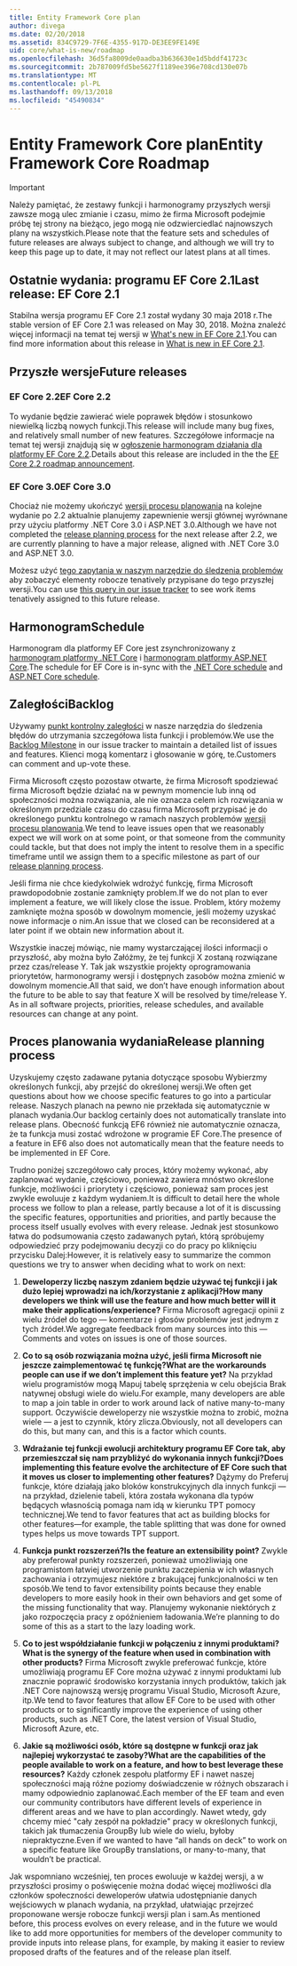 ```yaml
---
title: Entity Framework Core plan
author: divega
ms.date: 02/20/2018
ms.assetid: 834C9729-7F6E-4355-917D-DE3EE9FE149E
uid: core/what-is-new/roadmap
ms.openlocfilehash: 36d5fa8009de0aadba3b636630e1d5bddf41723c
ms.sourcegitcommit: 2b787009fd5be5627f1189ee396e708cd130e07b
ms.translationtype: MT
ms.contentlocale: pl-PL
ms.lasthandoff: 09/13/2018
ms.locfileid: "45490834"
---
```

# <a name="entity-framework-core-roadmap"></a><span data-ttu-id="4678c-102">Entity Framework Core plan</span><span class="sxs-lookup"><span data-stu-id="4678c-102">Entity Framework Core Roadmap</span></span>

> [!IMPORTANT]
> <span data-ttu-id="4678c-103">Należy pamiętać, że zestawy funkcji i harmonogramy przyszłych wersji zawsze mogą ulec zmianie i czasu, mimo że firma Microsoft podejmie próbę tej strony na bieżąco, jego mogą nie odzwierciedlać najnowszych plany na wszystkich.</span><span class="sxs-lookup"><span data-stu-id="4678c-103">Please note that the feature sets and schedules of future releases are always subject to change, and although we will try to keep this page up to date, it may not reflect our latest plans at all times.</span></span>

## <a name="last-release-ef-core-21"></a><span data-ttu-id="4678c-104">Ostatnie wydania: programu EF Core 2.1</span><span class="sxs-lookup"><span data-stu-id="4678c-104">Last release: EF Core 2.1</span></span>

<span data-ttu-id="4678c-105">Stabilna wersja programu EF Core 2.1 został wydany 30 maja 2018 r.</span><span class="sxs-lookup"><span data-stu-id="4678c-105">The stable version of EF Core 2.1 was released on May 30, 2018.</span></span> <span data-ttu-id="4678c-106">Można znaleźć więcej informacji na temat tej wersji w [What's new in EF Core 2.1](xref:core/what-is-new/ef-core-2.1).</span><span class="sxs-lookup"><span data-stu-id="4678c-106">You can find more information about this release in [What is new in EF Core 2.1](xref:core/what-is-new/ef-core-2.1).</span></span>

## <a name="future-releases"></a><span data-ttu-id="4678c-107">Przyszłe wersje</span><span class="sxs-lookup"><span data-stu-id="4678c-107">Future releases</span></span>

### <a name="ef-core-22"></a><span data-ttu-id="4678c-108">EF Core 2.2</span><span class="sxs-lookup"><span data-stu-id="4678c-108">EF Core 2.2</span></span>

<span data-ttu-id="4678c-109">To wydanie będzie zawierać wiele poprawek błędów i stosunkowo niewielką liczbą nowych funkcji.</span><span class="sxs-lookup"><span data-stu-id="4678c-109">This release will include many bug fixes, and relatively small number of new features.</span></span> <span data-ttu-id="4678c-110">Szczegółowe informacje na temat tej wersji znajdują się w [ogłoszenie harmonogram działania dla platformy EF Core 2.2](https://github.com/aspnet/Announcements/issues/308).</span><span class="sxs-lookup"><span data-stu-id="4678c-110">Details about this release are included in the the [EF Core 2.2 roadmap announcement](https://github.com/aspnet/Announcements/issues/308).</span></span> 

### <a name="ef-core-30"></a><span data-ttu-id="4678c-111">EF Core 3.0</span><span class="sxs-lookup"><span data-stu-id="4678c-111">EF Core 3.0</span></span>

<span data-ttu-id="4678c-112">Chociaż nie możemy ukończyć [wersji procesu planowania](#release-planning-process) na kolejne wydanie po 2.2 aktualnie planujemy zapewnienie wersji głównej wyrównane przy użyciu platformy .NET Core 3.0 i ASP.NET 3.0.</span><span class="sxs-lookup"><span data-stu-id="4678c-112">Although we have not completed the [release planning process](#release-planning-process) for the next release after 2.2, we are currently planning to have a major release, aligned with .NET Core 3.0 and ASP.NET 3.0.</span></span> 

<span data-ttu-id="4678c-113">Możesz użyć [tego zapytania w naszym narzędzie do śledzenia problemów](https://github.com/aspnet/EntityFrameworkCore/issues?q=is%3Aopen+is%3Aissue+milestone%3A3.0.0+sort%3Areactions-%2B1-desc) aby zobaczyć elementy robocze tenatively przypisane do tego przyszłej wersji.</span><span class="sxs-lookup"><span data-stu-id="4678c-113">You can use [this query in our issue tracker](https://github.com/aspnet/EntityFrameworkCore/issues?q=is%3Aopen+is%3Aissue+milestone%3A3.0.0+sort%3Areactions-%2B1-desc) to see work items tenatively assigned to this future release.</span></span>

## <a name="schedule"></a><span data-ttu-id="4678c-114">Harmonogram</span><span class="sxs-lookup"><span data-stu-id="4678c-114">Schedule</span></span>

<span data-ttu-id="4678c-115">Harmonogram dla platformy EF Core jest zsynchronizowany z [harmonogram platformy .NET Core](https://github.com/dotnet/core/blob/master/roadmap.md) i [harmonogram platformy ASP.NET Core](https://github.com/aspnet/Home/wiki/Roadmap).</span><span class="sxs-lookup"><span data-stu-id="4678c-115">The schedule for EF Core is in-sync with the [.NET Core schedule](https://github.com/dotnet/core/blob/master/roadmap.md) and [ASP.NET Core schedule](https://github.com/aspnet/Home/wiki/Roadmap).</span></span>

## <a name="backlog"></a><span data-ttu-id="4678c-116">Zaległości</span><span class="sxs-lookup"><span data-stu-id="4678c-116">Backlog</span></span>

<span data-ttu-id="4678c-117">Używamy [punkt kontrolny zaległości](https://github.com/aspnet/EntityFrameworkCore/issues?q=is%3Aopen+is%3Aissue+milestone%3ABacklog+sort%3Areactions-%2B1-desc) w nasze narzędzia do śledzenia błędów do utrzymania szczegółowa lista funkcji i problemów.</span><span class="sxs-lookup"><span data-stu-id="4678c-117">We use the [Backlog Milestone](https://github.com/aspnet/EntityFrameworkCore/issues?q=is%3Aopen+is%3Aissue+milestone%3ABacklog+sort%3Areactions-%2B1-desc) in our issue tracker to maintain a detailed list of issues and features.</span></span> <span data-ttu-id="4678c-118">Klienci mogą komentarz i głosowanie w górę, te.</span><span class="sxs-lookup"><span data-stu-id="4678c-118">Customers can comment and up-vote these.</span></span>

<span data-ttu-id="4678c-119">Firma Microsoft często pozostaw otwarte, że firma Microsoft spodziewać firma Microsoft będzie działać na w pewnym momencie lub inną od społeczności można rozwiązania, ale nie oznacza celem ich rozwiązania w określonym przedziale czasu do czasu firma Microsoft przypisać je do określonego punktu kontrolnego w ramach naszych problemów [wersji procesu planowania](#release-planning-process).</span><span class="sxs-lookup"><span data-stu-id="4678c-119">We tend to leave issues open that we reasonably expect we will work on at some point, or that someone from the community could tackle, but that does not imply the intent to resolve them in a specific timeframe until we assign them to a specific milestone as part of our [release planning process](#release-planning-process).</span></span>

<span data-ttu-id="4678c-120">Jeśli firma nie chce kiedykolwiek wdrożyć funkcję, firma Microsoft prawdopodobnie zostanie zamknięty problem.</span><span class="sxs-lookup"><span data-stu-id="4678c-120">If we do not plan to ever implement a feature, we will likely close the issue.</span></span> <span data-ttu-id="4678c-121">Problem, który możemy zamknięte można sposób w dowolnym momencie, jeśli możemy uzyskać nowe informacje o nim.</span><span class="sxs-lookup"><span data-stu-id="4678c-121">An issue that we closed can be reconsidered at a later point if we obtain new information about it.</span></span>

<span data-ttu-id="4678c-122">Wszystkie inaczej mówiąc, nie mamy wystarczającej ilości informacji o przyszłość, aby można było Załóżmy, że tej funkcji X zostaną rozwiązane przez czas/release Y. Tak jak wszystkie projekty oprogramowania priorytetów, harmonogramy wersji i dostępnych zasobów można zmienić w dowolnym momencie.</span><span class="sxs-lookup"><span data-stu-id="4678c-122">All that said, we don’t have enough information about the future to be able to say that feature X will be resolved by time/release Y. As in all software projects, priorities, release schedules, and available resources can change at any point.</span></span>

## <a name="release-planning-process"></a><span data-ttu-id="4678c-123">Proces planowania wydania</span><span class="sxs-lookup"><span data-stu-id="4678c-123">Release planning process</span></span>

<span data-ttu-id="4678c-124">Uzyskujemy często zadawane pytania dotyczące sposobu Wybierzmy określonych funkcji, aby przejść do określonej wersji.</span><span class="sxs-lookup"><span data-stu-id="4678c-124">We often get questions about how we choose specific features to go into a particular release.</span></span> <span data-ttu-id="4678c-125">Naszych planach na pewno nie przekłada się automatycznie w planach wydania.</span><span class="sxs-lookup"><span data-stu-id="4678c-125">Our backlog certainly does not automatically translate into release plans.</span></span> <span data-ttu-id="4678c-126">Obecność funkcją EF6 również nie automatycznie oznacza, że ta funkcja musi zostać wdrożone w programie EF Core.</span><span class="sxs-lookup"><span data-stu-id="4678c-126">The presence of a feature in EF6 also does not automatically mean that the feature needs to be implemented in EF Core.</span></span>

<span data-ttu-id="4678c-127">Trudno poniżej szczegółowo cały proces, który możemy wykonać, aby zaplanować wydanie, częściowo, ponieważ zawiera mnóstwo określone funkcje, możliwości i priorytety i częściowo, ponieważ sam proces jest zwykle ewoluuje z każdym wydaniem.</span><span class="sxs-lookup"><span data-stu-id="4678c-127">It is difficult to detail here the whole process we follow to plan a release, partly because a lot of it is discussing the specific features, opportunities and priorities, and partly because the process itself usually evolves with every release.</span></span> <span data-ttu-id="4678c-128">Jednak jest stosunkowo łatwa do podsumowania często zadawanych pytań, którą spróbujemy odpowiedzieć przy podejmowaniu decyzji co do pracy po kliknięciu przycisku Dalej:</span><span class="sxs-lookup"><span data-stu-id="4678c-128">However, it is relatively easy to summarize the common questions we try to answer when deciding what to work on next:</span></span>

1. <span data-ttu-id="4678c-129">**Deweloperzy liczbę naszym zdaniem będzie używać tej funkcji i jak dużo lepiej wprowadzi na ich/korzystanie z aplikacji?**</span><span class="sxs-lookup"><span data-stu-id="4678c-129">**How many developers we think will use the feature and how much better will it make their applications/experience?**</span></span> <span data-ttu-id="4678c-130">Firma Microsoft agregacji opinii z wielu źródeł do tego — komentarze i głosów problemów jest jednym z tych źródeł.</span><span class="sxs-lookup"><span data-stu-id="4678c-130">We aggregate feedback from many sources into this — Comments and votes on issues is one of those sources.</span></span>

2. <span data-ttu-id="4678c-131">**Co to są osób rozwiązania można użyć, jeśli firma Microsoft nie jeszcze zaimplementować tę funkcję?**</span><span class="sxs-lookup"><span data-stu-id="4678c-131">**What are the workarounds people can use if we don’t implement this feature yet?**</span></span> <span data-ttu-id="4678c-132">Na przykład wielu programistów mogą Mapuj tabelę sprzężenia w celu obejścia Brak natywnej obsługi wiele do wielu.</span><span class="sxs-lookup"><span data-stu-id="4678c-132">For example, many developers are able to map a join table in order to work around lack of native many-to-many support.</span></span> <span data-ttu-id="4678c-133">Oczywiście deweloperzy nie wszystkie można to zrobić, można wiele — a jest to czynnik, który zlicza.</span><span class="sxs-lookup"><span data-stu-id="4678c-133">Obviously, not all developers can do this, but many can, and this is a factor which counts.</span></span>

3. <span data-ttu-id="4678c-134">**Wdrażanie tej funkcji ewolucji architektury programu EF Core tak, aby przemieszczał się nam przybliżyć do wykonania innych funkcji?**</span><span class="sxs-lookup"><span data-stu-id="4678c-134">**Does implementing this feature evolve the architecture of EF Core such that it moves us closer to implementing other features?**</span></span> <span data-ttu-id="4678c-135">Dążymy do Preferuj funkcje, które działają jako bloków konstrukcyjnych dla innych funkcji — na przykład, dzielenie tabeli, która została wykonana dla typów będących własnością pomaga nam idą w kierunku TPT pomocy technicznej.</span><span class="sxs-lookup"><span data-stu-id="4678c-135">We tend to favor features that act as building blocks for other features—for example, the table splitting that was done for owned types helps us move towards TPT support.</span></span>

4. <span data-ttu-id="4678c-136">**Funkcja punkt rozszerzeń?**</span><span class="sxs-lookup"><span data-stu-id="4678c-136">**Is the feature an extensibility point?**</span></span> <span data-ttu-id="4678c-137">Zwykle aby preferował punkty rozszerzeń, ponieważ umożliwiają one programistom łatwiej utworzenie punktu zaczepienia w ich własnych zachowania i otrzymujesz niektóre z brakującej funkcjonalności w ten sposób.</span><span class="sxs-lookup"><span data-stu-id="4678c-137">We tend to favor extensibility points because they enable developers to more easily hook in their own behaviors and get some of the missing functionality that way.</span></span> <span data-ttu-id="4678c-138">Planujemy wykonanie niektórych z jako rozpoczęcia pracy z opóźnieniem ładowania.</span><span class="sxs-lookup"><span data-stu-id="4678c-138">We’re planning to do some of this as a start to the lazy loading work.</span></span>

5. <span data-ttu-id="4678c-139">**Co to jest współdziałanie funkcji w połączeniu z innymi produktami?**</span><span class="sxs-lookup"><span data-stu-id="4678c-139">**What is the synergy of the feature when used in combination with other products?**</span></span> <span data-ttu-id="4678c-140">Firma Microsoft zwykle preferować funkcje, które umożliwiają programu EF Core można używać z innymi produktami lub znacznie poprawić środowisko korzystania innych produktów, takich jak .NET Core najnowszą wersję programu Visual Studio, Microsoft Azure, itp.</span><span class="sxs-lookup"><span data-stu-id="4678c-140">We tend to favor features that allow EF Core to be used with other products or to significantly improve the experience of using other products, such as .NET Core, the latest version of Visual Studio, Microsoft Azure, etc.</span></span>

6. <span data-ttu-id="4678c-141">**Jakie są możliwości osób, które są dostępne w funkcji oraz jak najlepiej wykorzystać te zasoby?**</span><span class="sxs-lookup"><span data-stu-id="4678c-141">**What are the capabilities of the people available to work on a feature, and how to best leverage these resources?**</span></span> <span data-ttu-id="4678c-142">Każdy członek zespołu platformy EF i nawet naszej społeczności mają różne poziomy doświadczenie w różnych obszarach i mamy odpowiednio zaplanować.</span><span class="sxs-lookup"><span data-stu-id="4678c-142">Each member of the EF team and even our community contributors have different levels of experience in different areas and we have to plan accordingly.</span></span> <span data-ttu-id="4678c-143">Nawet wtedy, gdy chcemy mieć "cały zespół na pokładzie" pracy w określonych funkcji, takich jak tłumaczenia GroupBy lub wiele do wielu, byłoby niepraktyczne.</span><span class="sxs-lookup"><span data-stu-id="4678c-143">Even if we wanted to have “all hands on deck” to work on a specific feature like GroupBy translations, or many-to-many, that wouldn’t be practical.</span></span>

<span data-ttu-id="4678c-144">Jak wspomniano wcześniej, ten proces ewoluuje w każdej wersji, a w przyszłości prosimy o poświęcenie można dodać więcej możliwości dla członków społeczności deweloperów ułatwia udostępnianie danych wejściowych w planach wydania, na przykład, ułatwiając przejrzeć proponowane wersje robocze funkcji wersji plan i sam.</span><span class="sxs-lookup"><span data-stu-id="4678c-144">As mentioned before, this process evolves on every release, and in the future we would like to add more opportunities for members of the developer community to provide inputs into release plans, for example, by making it easier to review proposed drafts of the features and of the release plan itself.</span></span>
